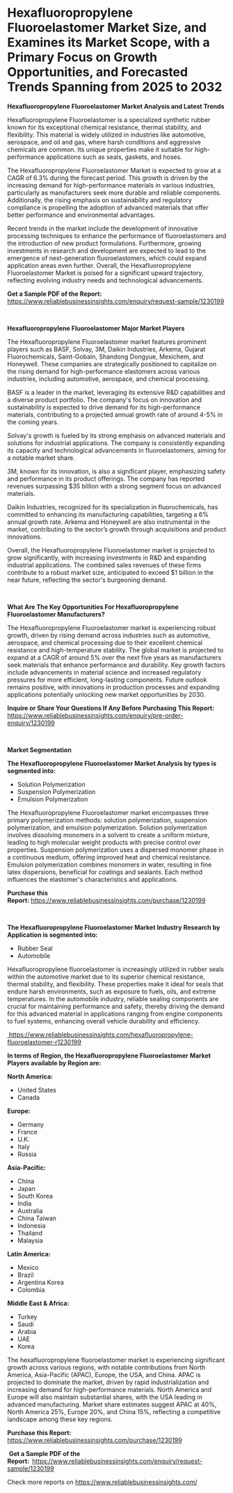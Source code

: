 <p><h1>Hexafluoropropylene Fluoroelastomer Market Size, and Examines its Market Scope, with a Primary Focus on Growth Opportunities, and Forecasted Trends Spanning from 2025 to 2032</h1></p><p><strong>Hexafluoropropylene Fluoroelastomer Market Analysis and Latest Trends</strong></p>
<p><p>Hexafluoropropylene Fluoroelastomer is a specialized synthetic rubber known for its exceptional chemical resistance, thermal stability, and flexibility. This material is widely utilized in industries like automotive, aerospace, and oil and gas, where harsh conditions and aggressive chemicals are common. Its unique properties make it suitable for high-performance applications such as seals, gaskets, and hoses.</p><p>The Hexafluoropropylene Fluoroelastomer Market is expected to grow at a CAGR of 6.3% during the forecast period. This growth is driven by the increasing demand for high-performance materials in various industries, particularly as manufacturers seek more durable and reliable components. Additionally, the rising emphasis on sustainability and regulatory compliance is propelling the adoption of advanced materials that offer better performance and environmental advantages.</p><p>Recent trends in the market include the development of innovative processing techniques to enhance the performance of fluoroelastomers and the introduction of new product formulations. Furthermore, growing investments in research and development are expected to lead to the emergence of next-generation fluoroelastomers, which could expand application areas even further. Overall, the Hexafluoropropylene Fluoroelastomer Market is poised for a significant upward trajectory, reflecting evolving industry needs and technological advancements.</p></p>
<p><strong>Get a Sample PDF of the Report:&nbsp;</strong> <a href="https://www.reliablebusinessinsights.com/enquiry/request-sample/1230199?utm_campaign=3043&utm_medium=2&utm_source=Github&utm_content=ia&utm_term=03042025&utm_id=hexafluoropropylene-fluoroelastomer">https://www.reliablebusinessinsights.com/enquiry/request-sample/1230199</a></p>
<p>&nbsp;</p>
<p><strong>Hexafluoropropylene Fluoroelastomer Major Market Players</strong></p>
<p><p>The Hexafluoropropylene Fluoroelastomer market features prominent players such as BASF, Solvay, 3M, Daikin Industries, Arkema, Gujarat Fluorochemicals, Saint-Gobain, Shandong Dongyue, Mexichem, and Honeywell. These companies are strategically positioned to capitalize on the rising demand for high-performance elastomers across various industries, including automotive, aerospace, and chemical processing.</p><p>BASF is a leader in the market, leveraging its extensive R&D capabilities and a diverse product portfolio. The company's focus on innovation and sustainability is expected to drive demand for its high-performance materials, contributing to a projected annual growth rate of around 4-5% in the coming years.</p><p>Solvay's growth is fueled by its strong emphasis on advanced materials and solutions for industrial applications. The company is consistently expanding its capacity and technological advancements in fluoroelastomers, aiming for a notable market share.</p><p>3M, known for its innovation, is also a significant player, emphasizing safety and performance in its product offerings. The company has reported revenues surpassing $35 billion with a strong segment focus on advanced materials.</p><p>Daikin Industries, recognized for its specialization in fluorochemicals, has committed to enhancing its manufacturing capabilities, targeting a 6% annual growth rate. Arkema and Honeywell are also instrumental in the market, contributing to the sector’s growth through acquisitions and product innovations.</p><p>Overall, the Hexafluoropropylene Fluoroelastomer market is projected to grow significantly, with increasing investments in R&D and expanding industrial applications. The combined sales revenues of these firms contribute to a robust market size, anticipated to exceed $1 billion in the near future, reflecting the sector's burgeoning demand.</p></p>
<p>&nbsp;</p>
<p><strong>What Are The Key Opportunities For Hexafluoropropylene Fluoroelastomer Manufacturers?</strong></p>
<p><p>The Hexafluoropropylene Fluoroelastomer market is experiencing robust growth, driven by rising demand across industries such as automotive, aerospace, and chemical processing due to their excellent chemical resistance and high-temperature stability. The global market is projected to expand at a CAGR of around 5% over the next five years as manufacturers seek materials that enhance performance and durability. Key growth factors include advancements in material science and increased regulatory pressures for more efficient, long-lasting components. Future outlook remains positive, with innovations in production processes and expanding applications potentially unlocking new market opportunities by 2030.</p></p>
<p><strong>Inquire or Share Your Questions If Any Before Purchasing This Report:</strong> <a href="https://www.reliablebusinessinsights.com/enquiry/pre-order-enquiry/1230199?utm_campaign=3043&utm_medium=2&utm_source=Github&utm_content=ia&utm_term=03042025&utm_id=hexafluoropropylene-fluoroelastomer">https://www.reliablebusinessinsights.com/enquiry/pre-order-enquiry/1230199</a></p>
<p>&nbsp;</p>
<p><strong>Market Segmentation</strong></p>
<p><strong>The Hexafluoropropylene Fluoroelastomer Market Analysis by types is segmented into:</strong></p>
<p><ul><li>Solution Polymerization</li><li>Suspension Polymerization</li><li>Emulsion Polymerization</li></ul></p>
<p><p>The Hexafluoropropylene Fluoroelastomer market encompasses three primary polymerization methods: solution polymerization, suspension polymerization, and emulsion polymerization. Solution polymerization involves dissolving monomers in a solvent to create a uniform mixture, leading to high molecular weight products with precise control over properties. Suspension polymerization uses a dispersed monomer phase in a continuous medium, offering improved heat and chemical resistance. Emulsion polymerization combines monomers in water, resulting in fine latex dispersions, beneficial for coatings and sealants. Each method influences the elastomer's characteristics and applications.</p></p>
<p><strong>Purchase this Report:&nbsp;</strong><a href="https://www.reliablebusinessinsights.com/purchase/1230199?utm_campaign=3043&utm_medium=2&utm_source=Github&utm_content=ia&utm_term=03042025&utm_id=hexafluoropropylene-fluoroelastomer">https://www.reliablebusinessinsights.com/purchase/1230199</a></p>
<p>&nbsp;</p>
<p><strong>The Hexafluoropropylene Fluoroelastomer Market Industry Research by Application is segmented into:</strong></p>
<p><ul><li>Rubber Seal</li><li>Automobile</li></ul></p>
<p><p>Hexafluoropropylene fluoroelastomer is increasingly utilized in rubber seals within the automotive market due to its superior chemical resistance, thermal stability, and flexibility. These properties make it ideal for seals that endure harsh environments, such as exposure to fuels, oils, and extreme temperatures. In the automobile industry, reliable sealing components are crucial for maintaining performance and safety, thereby driving the demand for this advanced material in applications ranging from engine components to fuel systems, enhancing overall vehicle durability and efficiency.</p></p>
<p><a href="https://www.reliablebusinessinsights.com/hexafluoropropylene-fluoroelastomer-r1230199?utm_campaign=3043&utm_medium=2&utm_source=Github&utm_content=ia&utm_term=03042025&utm_id=hexafluoropropylene-fluoroelastomer">&nbsp;https://www.reliablebusinessinsights.com/hexafluoropropylene-fluoroelastomer-r1230199</a></p>
<p><strong>In terms of Region, the Hexafluoropropylene Fluoroelastomer Market Players available by Region are:</strong></p>
<p>
    <p> <strong> North America: </strong>
        <ul>
            <li>United States</li>
            <li>Canada</li>
        </ul>
        </p> 
    <p> <strong> Europe: </strong>
        <ul>
            <li>Germany</li>
            <li>France</li>
            <li>U.K.</li>
            <li>Italy</li>
            <li>Russia</li>
        </ul>
        </p> 
    <p> <strong> Asia-Pacific: </strong>
        <ul>
            <li>China</li>
            <li>Japan</li>
            <li>South Korea</li>
            <li>India</li>
            <li>Australia</li>
            <li>China Taiwan</li>
            <li>Indonesia</li>
            <li>Thailand</li>
            <li>Malaysia</li>
        </ul>
        </p> 
    <p> <strong> Latin America: </strong>
        <ul>
            <li>Mexico</li>
            <li>Brazil</li>
            <li>Argentina Korea</li>
            <li>Colombia</li>
        </ul>
        </p> 
    <p> <strong> Middle East & Africa: </strong>
        <ul>
            <li>Turkey</li>
            <li>Saudi</li>
            <li>Arabia</li>
            <li>UAE</li>
            <li>Korea</li>
        </ul>
    </p>
    </p>
<p><p>The hexafluoropropylene fluoroelastomer market is experiencing significant growth across various regions, with notable contributions from North America, Asia-Pacific (APAC), Europe, the USA, and China. APAC is projected to dominate the market, driven by rapid industrialization and increasing demand for high-performance materials. North America and Europe will also maintain substantial shares, with the USA leading in advanced manufacturing. Market share estimates suggest APAC at 40%, North America 25%, Europe 20%, and China 15%, reflecting a competitive landscape among these key regions.</p></p>
<p><strong>Purchase this Report: </strong><a href="https://www.reliablebusinessinsights.com/purchase/1230199?utm_campaign=3043&utm_medium=2&utm_source=Github&utm_content=ia&utm_term=03042025&utm_id=hexafluoropropylene-fluoroelastomer">https://www.reliablebusinessinsights.com/purchase/1230199</a></p>
<p>&nbsp;<strong>Get a Sample PDF of the Report:&nbsp;&nbsp;</strong><a href="https://www.reliablebusinessinsights.com/enquiry/request-sample/1230199?utm_campaign=3043&utm_medium=2&utm_source=Github&utm_content=ia&utm_term=03042025&utm_id=hexafluoropropylene-fluoroelastomer">https://www.reliablebusinessinsights.com/enquiry/request-sample/1230199</a></p>
<p><strong></strong></p>
<p>Check more reports on <a href="https://www.reliablebusinessinsights.com/?utm_campaign=3043&utm_medium=2&utm_source=Github&utm_content=ia&utm_term=03042025&utm_id=hexafluoropropylene-fluoroelastomer">https://www.reliablebusinessinsights.com/</a></p>